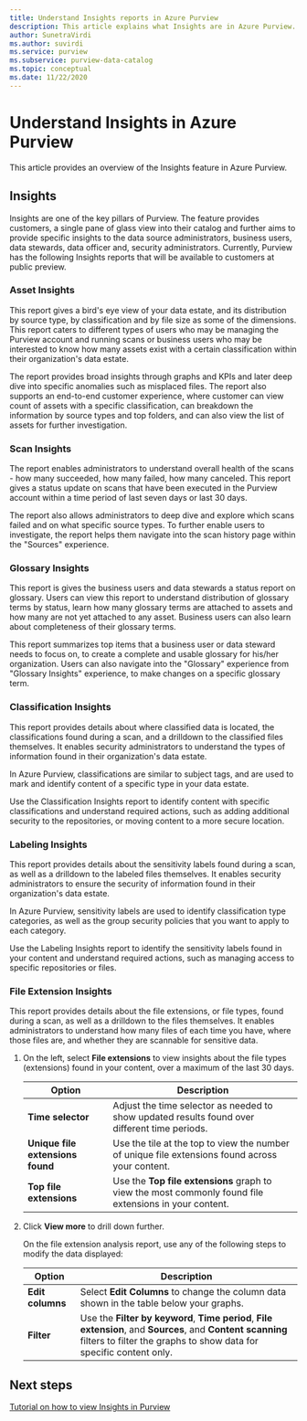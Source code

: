 ```yaml
---
title: Understand Insights reports in Azure Purview
description: This article explains what Insights are in Azure Purview.
author: SunetraVirdi
ms.author: suvirdi
ms.service: purview
ms.subservice: purview-data-catalog
ms.topic: conceptual
ms.date: 11/22/2020
---
```


# Understand Insights in Azure Purview

This article provides an overview of the Insights feature in Azure Purview. 

## Insights

Insights are one of the key pillars of Purview. The feature provides customers, a single pane of glass view into their catalog and further aims to provide specific insights to the data source administrators, business users, data stewards, data officer and, security administrators. Currently, Purview has the following Insights reports that will be available to customers at public preview.

### Asset Insights
This report gives a bird's eye view of your data estate, and its distribution by source type, by classification and by file size as some of the dimensions. This report caters to different types of users who may be managing the Purview account and running scans or business users who may be interested to know how many assets exist with a certain classification within their organization's data estate. 

The report provides broad insights through graphs and KPIs and later deep dive into specific anomalies such as misplaced files. The report also supports an end-to-end customer experience, where customer can view count of assets with a specific classification, can breakdown the information by source types and top folders, and can also view the list of assets for further investigation.

### Scan Insights
The report enables administrators to understand overall health of the scans - how many succeeded, how many failed, how many canceled. This report gives a status update on scans that have been executed in the Purview account within a time period of last seven days or last 30 days.

The report also allows administrators to deep dive and explore which scans failed and on what specific source types. To further enable users to investigate, the report helps them navigate into the scan history page within the "Sources" experience.

### Glossary Insights
This report is gives the business users and data stewards a status report on glossary. Users can view this report to understand distribution of glossary terms by status, learn how many glossary terms are attached to assets and how many are not yet attached to any asset. Business users can also learn about completeness of their glossary terms. 

This report summarizes top items that a business user or data steward needs to focus on, to create a complete and usable glossary for his/her organization. Users can also navigate into the "Glossary" experience from "Glossary Insights" experience, to make changes on a specific glossary term.

### Classification Insights
This report provides details about where classified data is located, the classifications found during a scan, and a drilldown to the classified files themselves. It enables security administrators to understand the types of information found in their organization's data estate. 

In Azure Purview, classifications are similar to subject tags, and are used to mark and identify content of a specific type in your data estate.

Use the Classification Insights report to identify content with specific classifications and understand required actions, such as adding additional security to the repositories, or moving content to a more secure location.

### Labeling Insights
This report provides details about the sensitivity labels found during a scan, as well as a drilldown to the labeled files themselves. It enables security administrators to ensure the security of information found in their organization's data estate. 

In Azure Purview, sensitivity labels are used to identify classification type categories, as well as the group security policies that you want to apply to each category.

Use the Labeling Insights report to identify the sensitivity labels found in your content and understand required actions, such as managing access to specific repositories or files.

### File Extension Insights
This report provides details about the file extensions, or file types, found during a scan, as well as a drilldown to the files themselves. It enables administrators to understand how many files of each time you have, where those files are, and whether they are scannable for sensitive data.

1. On the left, select **File extensions** to view insights about the file types (extensions) found in your content, over a maximum of the last 30 days.

    |Option  |Description  |
    |---------|---------|
    |**Time selector**     | Adjust the time selector as needed to show updated results found over different time periods.        |
    |**Unique file extensions found**     | Use the tile at the top to view the number of unique file extensions found across your content.       |
    |**Top file extensions**     |  Use the **Top file extensions** graph to view the most commonly found file extensions in your content.       |
    
1. Click **View more** to drill down further.

    On the file extension analysis report, use any of the following steps to modify the data displayed:
    
    |Option  |Description  |
    |---------|---------|
    |**Edit columns**     | Select **Edit Columns** to change the column data shown in the table below your graphs.        |
    |**Filter**     |   Use the **Filter by keyword**, **Time period**, **File extension**, and **Sources**, and **Content scanning** filters to filter the graphs to show data for specific content only.      |
## Next steps

[Tutorial on how to view Insights in Purview](starter-kit-tutorial-6.md)

